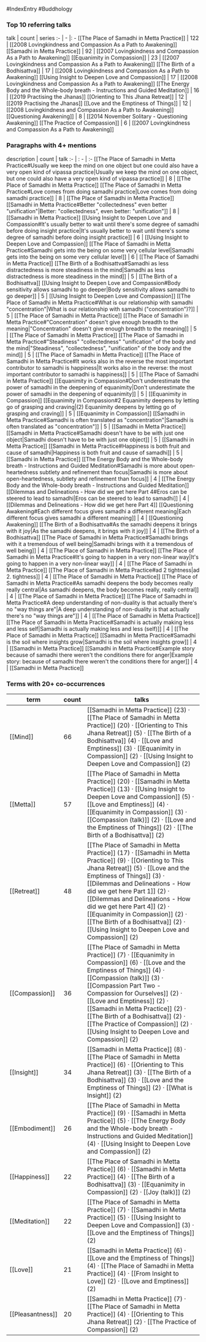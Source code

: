 #IndexEntry #Buddhology

### Top 10 referring talks
talk | count | series
:- | - |: -
[[The Place of Samadhi in Metta Practice]] | 122 | [[2008 Lovingkindness and Compassion As a Path to Awakening]]
[[Samadhi in Metta Practice]] | 92 | [[2007 Lovingkindness and Compassion As a Path to Awakening]]
[[Equanimity in Compassion]] | 23 | [[2007 Lovingkindness and Compassion As a Path to Awakening]]
[[The Birth of a Bodhisattva]] | 17 | [[2008 Lovingkindness and Compassion As a Path to Awakening]]
[[Using Insight to Deepen Love and Compassion]] | 17 | [[2008 Lovingkindness and Compassion As a Path to Awakening]]
[[The Energy Body and the Whole-body breath - Instructions and Guided Meditation]] | 16 | [[2019 Practising the Jhanas]]
[[Orienting to This Jhana Retreat]] | 12 | [[2019 Practising the Jhanas]]
[[Love and the Emptiness of Things]] | 12 | [[2008 Lovingkindness and Compassion As a Path to Awakening]]
[[Questioning Awakening]] | 8 | [[2014 November Solitary - Questioning Awakening]]
[[The Practice of Compassion]] | 6 | [[2007 Lovingkindness and Compassion As a Path to Awakening]]

### Paragraphs with 4+ mentions
description | count | talk
:- | : - | :-
[[The Place of Samadhi in Metta Practice#Usually we keep the mind on one object but one could also have a very open kind of vipassa practice\|Usually we keep the mind on one object, but one could also have a very open kind of vipassa practice]] | 8 | [[The Place of Samadhi in Metta Practice]]
[[The Place of Samadhi in Metta Practice#Love comes from doing samadhi practice\|Love comes from doing samadhi practice]] | 8 | [[The Place of Samadhi in Metta Practice]]
[[Samadhi in Metta Practice#Better "collectedness" even better "unification"\|Better: "collectedness", even better: "unification"]] | 8 | [[Samadhi in Metta Practice]]
[[Using Insight to Deepen Love and Compassion#It's usually better to wait until there's some degree of samadhi before doing insight practice\|It's usually better to wait until there's some degree of samadhi before doing insight practice]] | 6 | [[Using Insight to Deepen Love and Compassion]]
[[The Place of Samadhi in Metta Practice#Samadhi gets into the being on some very cellular level\|Samadhi gets into the being on some very cellular level]] | 6 | [[The Place of Samadhi in Metta Practice]]
[[The Birth of a Bodhisattva#Samadhi as less distractedness is more steadiness in the mind\|Samadhi as less distractedness is more steadiness in the mind]] | 5 | [[The Birth of a Bodhisattva]]
[[Using Insight to Deepen Love and Compassion#Body sensitivity allows samadhi to go deeper\|Body sensitivity allows samadhi to go deeper]] | 5 | [[Using Insight to Deepen Love and Compassion]]
[[The Place of Samadhi in Metta Practice#What is our relationship with samadhi "concentration"\|What is our relationship with samadhi ("concentration")?]] | 5 | [[The Place of Samadhi in Metta Practice]]
[[The Place of Samadhi in Metta Practice#"Concentration" doesn't give enough breadth to the meaning\|"Concentration" doesn't give enough breadth to the meaning]] | 5 | [[The Place of Samadhi in Metta Practice]]
[[The Place of Samadhi in Metta Practice#"Steadiness" "collectedness" "unification" of the body and the mind\|"Steadiness", "collectedness", "unification" of the body and the mind]] | 5 | [[The Place of Samadhi in Metta Practice]]
[[The Place of Samadhi in Metta Practice#It works also in the reverse the most important contributor to samadhi is happiness\|It works also in the reverse: the most important contributor to samadhi is happiness]] | 5 | [[The Place of Samadhi in Metta Practice]]
[[Equanimity in Compassion#Don't underestimate the power of samadhi in the deepening of equanimity\|Don't underestimate the power of samadhi in the deepening of equanimity]] | 5 | [[Equanimity in Compassion]]
[[Equanimity in Compassion#2 Equanimity deepens by letting go of grasping and craving\|(2) Equanimity deepens by letting go of grasping and craving]] | 5 | [[Equanimity in Compassion]]
[[Samadhi in Metta Practice#Samadhi is often translated as "concentration"\|Samadhi is often translated as "concentration"]] | 5 | [[Samadhi in Metta Practice]]
[[Samadhi in Metta Practice#Samadhi doesn't have to be with just one object\|Samadhi doesn't have to be with just one object]] | 5 | [[Samadhi in Metta Practice]]
[[Samadhi in Metta Practice#Happiness is both fruit and cause of samadhi\|Happiness is both fruit and cause of samadhi]] | 5 | [[Samadhi in Metta Practice]]
[[The Energy Body and the Whole-body breath - Instructions and Guided Meditation#Samadhi is more about open-heartedness subtlety and refinement than focus\|Samadhi is more about open-heartedness, subtlety and refinement than focus]] | 4 | [[The Energy Body and the Whole-body breath - Instructions and Guided Meditation]]
[[Dilemmas and Delineations - How did we get here Part 4#Eros can be steered to lead to samadhi\|Eros can be steered to lead to samadhi]] | 4 | [[Dilemmas and Delineations - How did we get here Part 4]]
[[Questioning Awakening#Each different focus gives samadhi a different meaning\|Each different focus gives samadhi a different meaning]] | 4 | [[Questioning Awakening]]
[[The Birth of a Bodhisattva#As the samadhi deepens it brings with it joy\|As the samadhi deepens, it brings with it joy]] | 4 | [[The Birth of a Bodhisattva]]
[[The Place of Samadhi in Metta Practice#Samadhi brings with it a tremendous of well being\|Samadhi brings with it a tremendous of well being]] | 4 | [[The Place of Samadhi in Metta Practice]]
[[The Place of Samadhi in Metta Practice#It's going to happen in a very non-linear way\|It's going to happen in a very non-linear way]] | 4 | [[The Place of Samadhi in Metta Practice]]
[[The Place of Samadhi in Metta Practice#ad 2 tightness\|ad 2. tightness]] | 4 | [[The Place of Samadhi in Metta Practice]]
[[The Place of Samadhi in Metta Practice#As samadhi deepens the body becomes really really central\|As samadhi deepens, the body becomes really, really central]] | 4 | [[The Place of Samadhi in Metta Practice]]
[[The Place of Samadhi in Metta Practice#A deep understanding of non-duality is that actually there's no "way things are"\|A deep understanding of non-duality is that actually there's no "way things are"]] | 4 | [[The Place of Samadhi in Metta Practice]]
[[The Place of Samadhi in Metta Practice#Samadhi is actually making less and less self\|Samadhi is actually making less and less (self)]] | 4 | [[The Place of Samadhi in Metta Practice]]
[[Samadhi in Metta Practice#Samadhi is the soil where insights grow\|Samadhi is the soil where insights grow]] | 4 | [[Samadhi in Metta Practice]]
[[Samadhi in Metta Practice#Example story because of samadhi there weren't the conditions there for anger\|Example story: because of samadhi there weren't the conditions there for anger]] | 4 | [[Samadhi in Metta Practice]]

### Terms with 20+ co-occurrences
term | count | talks
-|-|-
[[Mind]] | 66 | <span class="counts">[[Samadhi in Metta Practice]] (23) · [[The Place of Samadhi in Metta Practice]] (20) · [[Orienting to This Jhana Retreat]] (5) · [[The Birth of a Bodhisattva]] (4) · [[Love and Emptiness]] (3) · [[Equanimity in Compassion]] (2) · [[Using Insight to Deepen Love and Compassion]] (2)</span> 
[[Metta]] | 57 | <span class="counts">[[The Place of Samadhi in Metta Practice]] (20) · [[Samadhi in Metta Practice]] (13) · [[Using Insight to Deepen Love and Compassion]] (5) · [[Love and Emptiness]] (4) · [[Equanimity in Compassion]] (3) · [[Compassion (talk)]] (2) · [[Love and the Emptiness of Things]] (2) · [[The Birth of a Bodhisattva]] (2)</span> 
[[Retreat]] | 48 | <span class="counts">[[The Place of Samadhi in Metta Practice]] (17) · [[Samadhi in Metta Practice]] (9) · [[Orienting to This Jhana Retreat]] (5) · [[Love and the Emptiness of Things]] (3) · [[Dilemmas and Delineations - How did we get here Part 1]] (2) · [[Dilemmas and Delineations - How did we get here Part 4]] (2) · [[Equanimity in Compassion]] (2) · [[The Birth of a Bodhisattva]] (2) · [[Using Insight to Deepen Love and Compassion]] (2)</span> 
[[Compassion]] | 36 | <span class="counts">[[The Place of Samadhi in Metta Practice]] (7) · [[Equanimity in Compassion]] (6) · [[Love and the Emptiness of Things]] (4) · [[Compassion (talk)]] (3) · [[Compassion Part Two - Compassion for Ourselves]] (2) · [[Love and Emptiness]] (2) · [[Samadhi in Metta Practice]] (2) · [[The Birth of a Bodhisattva]] (2) · [[The Practice of Compassion]] (2) · [[Using Insight to Deepen Love and Compassion]] (2)</span> 
[[Insight]] | 34 | <span class="counts">[[Samadhi in Metta Practice]] (8) · [[The Place of Samadhi in Metta Practice]] (6) · [[Orienting to This Jhana Retreat]] (3) · [[The Birth of a Bodhisattva]] (3) · [[Love and the Emptiness of Things]] (2) · [[What is Insight]] (2)</span> 
[[Embodiment]] | 26 | <span class="counts">[[The Place of Samadhi in Metta Practice]] (9) · [[Samadhi in Metta Practice]] (5) · [[The Energy Body and the Whole-body breath - Instructions and Guided Meditation]] (4) · [[Using Insight to Deepen Love and Compassion]] (2)</span> 
[[Happiness]] | 22 | <span class="counts">[[The Place of Samadhi in Metta Practice]] (6) · [[Samadhi in Metta Practice]] (4) · [[The Birth of a Bodhisattva]] (3) · [[Equanimity in Compassion]] (2) · [[Joy (talk)]] (2)</span> 
[[Meditation]] | 22 | <span class="counts">[[The Place of Samadhi in Metta Practice]] (7) · [[Samadhi in Metta Practice]] (5) · [[Using Insight to Deepen Love and Compassion]] (3) · [[Love and the Emptiness of Things]] (2)</span> 
[[Love]] | 21 | <span class="counts">[[Samadhi in Metta Practice]] (6) · [[Love and the Emptiness of Things]] (4) · [[The Place of Samadhi in Metta Practice]] (4) · [[From Insight to Love]] (2) · [[Love and Emptiness]] (2)</span> 
[[Pleasantness]] | 20 | <span class="counts">[[Samadhi in Metta Practice]] (7) · [[The Place of Samadhi in Metta Practice]] (4) · [[Orienting to This Jhana Retreat]] (2) · [[The Practice of Compassion]] (2)</span> 

